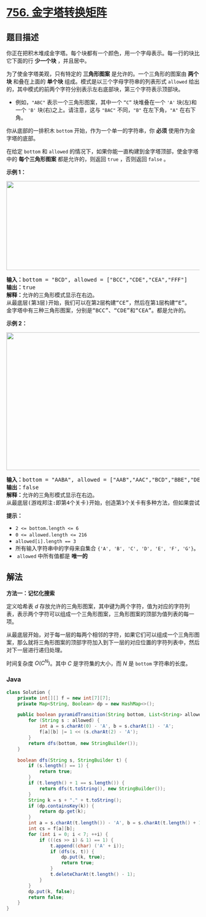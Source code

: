 # [756. 金字塔转换矩阵](https://leetcode.cn/problems/pyramid-transition-matrix)

## 题目描述

<p>你正在把积木堆成金字塔。每个块都有一个颜色，用一个字母表示。每一行的块比它下面的行 <strong>少一个块</strong> ，并且居中。</p>

<p>为了使金字塔美观，只有特定的 <strong>三角形图案</strong> 是允许的。一个三角形的图案由&nbsp;<strong>两个块</strong>&nbsp;和叠在上面的 <strong>单个块</strong> 组成。模式是以三个字母字符串的列表形式&nbsp;<code>allowed</code>&nbsp;给出的，其中模式的前两个字符分别表示左右底部块，第三个字符表示顶部块。</p>

<ul>
	<li>例如，<code>"ABC"</code>&nbsp;表示一个三角形图案，其中一个 <code>“C”</code> 块堆叠在一个&nbsp;<code>'A'</code>&nbsp;块(左)和一个&nbsp;<code>'B'</code>&nbsp;块(右)之上。请注意，这与 <code>"BAC"</code>&nbsp;不同，<code>"B"</code>&nbsp;在左下角，<code>"A"</code>&nbsp;在右下角。</li>
</ul>

<p>你从底部的一排积木&nbsp;<code>bottom</code>&nbsp;开始，作为一个单一的字符串，你 <strong>必须</strong> 使用作为金字塔的底部。</p>

<p>在给定&nbsp;<code>bottom</code>&nbsp;和&nbsp;<code>allowed</code>&nbsp;的情况下，如果你能一直构建到金字塔顶部，使金字塔中的 <strong>每个三角形图案</strong> 都是允许的，则返回 <code>true</code> ，否则返回 <code>false</code> 。</p>

<p><strong>示例 1：</strong></p>

<p><img src="https://gcore.jsdelivr.net/gh/doocs/leetcode@main/solution/0700-0799/0756.Pyramid%20Transition%20Matrix/images/pyramid1-grid.jpg" style="height: 232px; width: 600px;" /></p>

<pre>
<strong>输入：</strong>bottom = "BCD", allowed = ["BCC","CDE","CEA","FFF"]
<strong>输出：</strong>true
<strong>解释：</strong>允许的三角形模式显示在右边。
从最底层(第3层)开始，我们可以在第2层构建“CE”，然后在第1层构建“E”。
金字塔中有三种三角形图案，分别是“BCC”、“CDE”和“CEA”。都是允许的。
</pre>

<p><strong>示例 2：</strong></p>

<p><img src="https://gcore.jsdelivr.net/gh/doocs/leetcode@main/solution/0700-0799/0756.Pyramid%20Transition%20Matrix/images/pyramid2-grid.jpg" style="height: 359px; width: 600px;" /></p>

<pre>
<strong>输入：</strong>bottom = "AABA", allowed = ["AAB","AAC","BCD","BBE","DEF"]
<strong>输出：</strong>false
<strong>解释：</strong>允许的三角形模式显示在右边。
从最底层(游戏邦注:即第4个关卡)开始，创造第3个关卡有多种方法，但如果尝试所有可能性，你便会在创造第1个关卡前陷入困境。
</pre>

<p><strong>提示：</strong></p>

<ul>
	<li><code>2 &lt;= bottom.length &lt;= 6</code></li>
	<li><code>0 &lt;= allowed.length &lt;= 216</code></li>
	<li><code>allowed[i].length == 3</code></li>
	<li>所有输入字符串中的字母来自集合&nbsp;<code>{'A', 'B', 'C', 'D', 'E', 'F', 'G'}</code>。</li>
	<li>&nbsp;<code>allowed</code>&nbsp;中所有值都是 <strong>唯一的</strong></li>
</ul>

## 解法

**方法一：记忆化搜索**

定义哈希表 $d$ 存放允许的三角形图案，其中键为两个字符，值为对应的字符列表，表示两个字符可以组成一个三角形图案，三角形图案的顶部为值列表的每一项。

从最底层开始，对于每一层的每两个相邻的字符，如果它们可以组成一个三角形图案，那么就将三角形图案的顶部字符加入到下一层的对应位置的字符列表中，然后对下一层进行递归处理。

时间复杂度 $O(C^N)$。其中 $C$ 是字符集的大小，而 $N$ 是 `bottom` 字符串的长度。

### **Java**

```java
class Solution {
    private int[][] f = new int[7][7];
    private Map<String, Boolean> dp = new HashMap<>();

    public boolean pyramidTransition(String bottom, List<String> allowed) {
        for (String s : allowed) {
            int a = s.charAt(0) - 'A', b = s.charAt(1) - 'A';
            f[a][b] |= 1 << (s.charAt(2) - 'A');
        }
        return dfs(bottom, new StringBuilder());
    }

    boolean dfs(String s, StringBuilder t) {
        if (s.length() == 1) {
            return true;
        }
        if (t.length() + 1 == s.length()) {
            return dfs(t.toString(), new StringBuilder());
        }
        String k = s + "." + t.toString();
        if (dp.containsKey(k)) {
            return dp.get(k);
        }
        int a = s.charAt(t.length()) - 'A', b = s.charAt(t.length() + 1) - 'A';
        int cs = f[a][b];
        for (int i = 0; i < 7; ++i) {
            if (((cs >> i) & 1) == 1) {
                t.append((char) ('A' + i));
                if (dfs(s, t)) {
                    dp.put(k, true);
                    return true;
                }
                t.deleteCharAt(t.length() - 1);
            }
        }
        dp.put(k, false);
        return false;
    }
}
```
